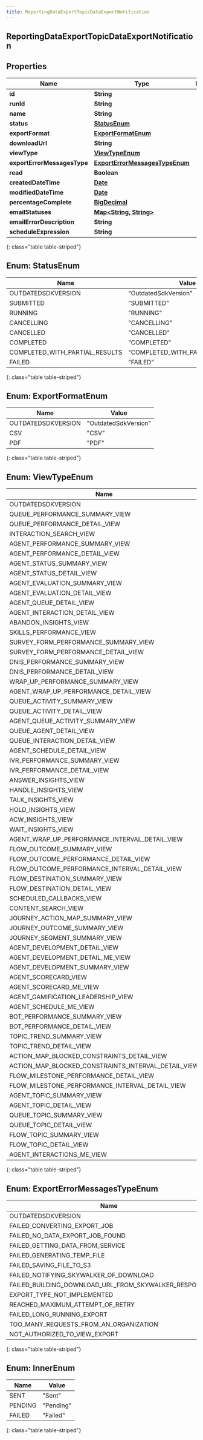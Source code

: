 ```yaml
---
title: ReportingDataExportTopicDataExportNotification
---
```


## ReportingDataExportTopicDataExportNotification

## Properties

| Name                        | Type                                                                   | Description | Notes      |
| --------------------------- | ---------------------------------------------------------------------- | ----------- | ---------- |
| **id**                      | <!----><!---->**String**<!---->                                        |             | [optional] |
| **runId**                   | <!----><!---->**String**<!---->                                        |             | [optional] |
| **name**                    | <!----><!---->**String**<!---->                                        |             | [optional] |
| **status**                  | [**StatusEnum**](#StatusEnum)<!---->                                   |             | [optional] |
| **exportFormat**            | [**ExportFormatEnum**](#ExportFormatEnum)<!---->                       |             | [optional] |
| **downloadUrl**             | <!----><!---->**String**<!---->                                        |             | [optional] |
| **viewType**                | [**ViewTypeEnum**](#ViewTypeEnum)<!---->                               |             | [optional] |
| **exportErrorMessagesType** | [**ExportErrorMessagesTypeEnum**](#ExportErrorMessagesTypeEnum)<!----> |             | [optional] |
| **read**                    | <!----><!---->**Boolean**<!---->                                       |             | [optional] |
| **createdDateTime**         | <!----><!---->[**Date**](Date.md)<!---->                               |             | [optional] |
| **modifiedDateTime**        | <!----><!---->[**Date**](Date.md)<!---->                               |             | [optional] |
| **percentageComplete**      | <!----><!---->[**BigDecimal**](BigDecimal.md)<!---->                   |             | [optional] |
| **emailStatuses**           | <!---->[**Map&lt;String, String&gt;**](#InnerEnum)<!---->              |             | [optional] |
| **emailErrorDescription**   | <!----><!---->**String**<!---->                                        |             | [optional] |
| **scheduleExpression**      | <!----><!---->**String**<!---->                                        |             | [optional] |

{: class="table table-striped"}

<a name="StatusEnum"></a>

## Enum: StatusEnum

| Name                           | Value                                      |
| ------------------------------ | ------------------------------------------ |
| OUTDATEDSDKVERSION             | &quot;OutdatedSdkVersion&quot;             |
| SUBMITTED                      | &quot;SUBMITTED&quot;                      |
| RUNNING                        | &quot;RUNNING&quot;                        |
| CANCELLING                     | &quot;CANCELLING&quot;                     |
| CANCELLED                      | &quot;CANCELLED&quot;                      |
| COMPLETED                      | &quot;COMPLETED&quot;                      |
| COMPLETED_WITH_PARTIAL_RESULTS | &quot;COMPLETED_WITH_PARTIAL_RESULTS&quot; |
| FAILED                         | &quot;FAILED&quot;                         |

{: class="table table-striped"}

<a name="ExportFormatEnum"></a>

## Enum: ExportFormatEnum

| Name               | Value                          |
| ------------------ | ------------------------------ |
| OUTDATEDSDKVERSION | &quot;OutdatedSdkVersion&quot; |
| CSV                | &quot;CSV&quot;                |
| PDF                | &quot;PDF&quot;                |

{: class="table table-striped"}

<a name="ViewTypeEnum"></a>

## Enum: ViewTypeEnum

| Name                                                | Value                                                           |
| --------------------------------------------------- | --------------------------------------------------------------- |
| OUTDATEDSDKVERSION                                  | &quot;OutdatedSdkVersion&quot;                                  |
| QUEUE_PERFORMANCE_SUMMARY_VIEW                      | &quot;QUEUE_PERFORMANCE_SUMMARY_VIEW&quot;                      |
| QUEUE_PERFORMANCE_DETAIL_VIEW                       | &quot;QUEUE_PERFORMANCE_DETAIL_VIEW&quot;                       |
| INTERACTION_SEARCH_VIEW                             | &quot;INTERACTION_SEARCH_VIEW&quot;                             |
| AGENT_PERFORMANCE_SUMMARY_VIEW                      | &quot;AGENT_PERFORMANCE_SUMMARY_VIEW&quot;                      |
| AGENT_PERFORMANCE_DETAIL_VIEW                       | &quot;AGENT_PERFORMANCE_DETAIL_VIEW&quot;                       |
| AGENT_STATUS_SUMMARY_VIEW                           | &quot;AGENT_STATUS_SUMMARY_VIEW&quot;                           |
| AGENT_STATUS_DETAIL_VIEW                            | &quot;AGENT_STATUS_DETAIL_VIEW&quot;                            |
| AGENT_EVALUATION_SUMMARY_VIEW                       | &quot;AGENT_EVALUATION_SUMMARY_VIEW&quot;                       |
| AGENT_EVALUATION_DETAIL_VIEW                        | &quot;AGENT_EVALUATION_DETAIL_VIEW&quot;                        |
| AGENT_QUEUE_DETAIL_VIEW                             | &quot;AGENT_QUEUE_DETAIL_VIEW&quot;                             |
| AGENT_INTERACTION_DETAIL_VIEW                       | &quot;AGENT_INTERACTION_DETAIL_VIEW&quot;                       |
| ABANDON_INSIGHTS_VIEW                               | &quot;ABANDON_INSIGHTS_VIEW&quot;                               |
| SKILLS_PERFORMANCE_VIEW                             | &quot;SKILLS_PERFORMANCE_VIEW&quot;                             |
| SURVEY_FORM_PERFORMANCE_SUMMARY_VIEW                | &quot;SURVEY_FORM_PERFORMANCE_SUMMARY_VIEW&quot;                |
| SURVEY_FORM_PERFORMANCE_DETAIL_VIEW                 | &quot;SURVEY_FORM_PERFORMANCE_DETAIL_VIEW&quot;                 |
| DNIS_PERFORMANCE_SUMMARY_VIEW                       | &quot;DNIS_PERFORMANCE_SUMMARY_VIEW&quot;                       |
| DNIS_PERFORMANCE_DETAIL_VIEW                        | &quot;DNIS_PERFORMANCE_DETAIL_VIEW&quot;                        |
| WRAP_UP_PERFORMANCE_SUMMARY_VIEW                    | &quot;WRAP_UP_PERFORMANCE_SUMMARY_VIEW&quot;                    |
| AGENT_WRAP_UP_PERFORMANCE_DETAIL_VIEW               | &quot;AGENT_WRAP_UP_PERFORMANCE_DETAIL_VIEW&quot;               |
| QUEUE_ACTIVITY_SUMMARY_VIEW                         | &quot;QUEUE_ACTIVITY_SUMMARY_VIEW&quot;                         |
| QUEUE_ACTIVITY_DETAIL_VIEW                          | &quot;QUEUE_ACTIVITY_DETAIL_VIEW&quot;                          |
| AGENT_QUEUE_ACTIVITY_SUMMARY_VIEW                   | &quot;AGENT_QUEUE_ACTIVITY_SUMMARY_VIEW&quot;                   |
| QUEUE_AGENT_DETAIL_VIEW                             | &quot;QUEUE_AGENT_DETAIL_VIEW&quot;                             |
| QUEUE_INTERACTION_DETAIL_VIEW                       | &quot;QUEUE_INTERACTION_DETAIL_VIEW&quot;                       |
| AGENT_SCHEDULE_DETAIL_VIEW                          | &quot;AGENT_SCHEDULE_DETAIL_VIEW&quot;                          |
| IVR_PERFORMANCE_SUMMARY_VIEW                        | &quot;IVR_PERFORMANCE_SUMMARY_VIEW&quot;                        |
| IVR_PERFORMANCE_DETAIL_VIEW                         | &quot;IVR_PERFORMANCE_DETAIL_VIEW&quot;                         |
| ANSWER_INSIGHTS_VIEW                                | &quot;ANSWER_INSIGHTS_VIEW&quot;                                |
| HANDLE_INSIGHTS_VIEW                                | &quot;HANDLE_INSIGHTS_VIEW&quot;                                |
| TALK_INSIGHTS_VIEW                                  | &quot;TALK_INSIGHTS_VIEW&quot;                                  |
| HOLD_INSIGHTS_VIEW                                  | &quot;HOLD_INSIGHTS_VIEW&quot;                                  |
| ACW_INSIGHTS_VIEW                                   | &quot;ACW_INSIGHTS_VIEW&quot;                                   |
| WAIT_INSIGHTS_VIEW                                  | &quot;WAIT_INSIGHTS_VIEW&quot;                                  |
| AGENT_WRAP_UP_PERFORMANCE_INTERVAL_DETAIL_VIEW      | &quot;AGENT_WRAP_UP_PERFORMANCE_INTERVAL_DETAIL_VIEW&quot;      |
| FLOW_OUTCOME_SUMMARY_VIEW                           | &quot;FLOW_OUTCOME_SUMMARY_VIEW&quot;                           |
| FLOW_OUTCOME_PERFORMANCE_DETAIL_VIEW                | &quot;FLOW_OUTCOME_PERFORMANCE_DETAIL_VIEW&quot;                |
| FLOW_OUTCOME_PERFORMANCE_INTERVAL_DETAIL_VIEW       | &quot;FLOW_OUTCOME_PERFORMANCE_INTERVAL_DETAIL_VIEW&quot;       |
| FLOW_DESTINATION_SUMMARY_VIEW                       | &quot;FLOW_DESTINATION_SUMMARY_VIEW&quot;                       |
| FLOW_DESTINATION_DETAIL_VIEW                        | &quot;FLOW_DESTINATION_DETAIL_VIEW&quot;                        |
| SCHEDULED_CALLBACKS_VIEW                            | &quot;SCHEDULED_CALLBACKS_VIEW&quot;                            |
| CONTENT_SEARCH_VIEW                                 | &quot;CONTENT_SEARCH_VIEW&quot;                                 |
| JOURNEY_ACTION_MAP_SUMMARY_VIEW                     | &quot;JOURNEY_ACTION_MAP_SUMMARY_VIEW&quot;                     |
| JOURNEY_OUTCOME_SUMMARY_VIEW                        | &quot;JOURNEY_OUTCOME_SUMMARY_VIEW&quot;                        |
| JOURNEY_SEGMENT_SUMMARY_VIEW                        | &quot;JOURNEY_SEGMENT_SUMMARY_VIEW&quot;                        |
| AGENT_DEVELOPMENT_DETAIL_VIEW                       | &quot;AGENT_DEVELOPMENT_DETAIL_VIEW&quot;                       |
| AGENT_DEVELOPMENT_DETAIL_ME_VIEW                    | &quot;AGENT_DEVELOPMENT_DETAIL_ME_VIEW&quot;                    |
| AGENT_DEVELOPMENT_SUMMARY_VIEW                      | &quot;AGENT_DEVELOPMENT_SUMMARY_VIEW&quot;                      |
| AGENT_SCORECARD_VIEW                                | &quot;AGENT_SCORECARD_VIEW&quot;                                |
| AGENT_SCORECARD_ME_VIEW                             | &quot;AGENT_SCORECARD_ME_VIEW&quot;                             |
| AGENT_GAMIFICATION_LEADERSHIP_VIEW                  | &quot;AGENT_GAMIFICATION_LEADERSHIP_VIEW&quot;                  |
| AGENT_SCHEDULE_ME_VIEW                              | &quot;AGENT_SCHEDULE_ME_VIEW&quot;                              |
| BOT_PERFORMANCE_SUMMARY_VIEW                        | &quot;BOT_PERFORMANCE_SUMMARY_VIEW&quot;                        |
| BOT_PERFORMANCE_DETAIL_VIEW                         | &quot;BOT_PERFORMANCE_DETAIL_VIEW&quot;                         |
| TOPIC_TREND_SUMMARY_VIEW                            | &quot;TOPIC_TREND_SUMMARY_VIEW&quot;                            |
| TOPIC_TREND_DETAIL_VIEW                             | &quot;TOPIC_TREND_DETAIL_VIEW&quot;                             |
| ACTION_MAP_BLOCKED_CONSTRAINTS_DETAIL_VIEW          | &quot;ACTION_MAP_BLOCKED_CONSTRAINTS_DETAIL_VIEW&quot;          |
| ACTION_MAP_BLOCKED_CONSTRAINTS_INTERVAL_DETAIL_VIEW | &quot;ACTION_MAP_BLOCKED_CONSTRAINTS_INTERVAL_DETAIL_VIEW&quot; |
| FLOW_MILESTONE_PERFORMANCE_DETAIL_VIEW              | &quot;FLOW_MILESTONE_PERFORMANCE_DETAIL_VIEW&quot;              |
| FLOW_MILESTONE_PERFORMANCE_INTERVAL_DETAIL_VIEW     | &quot;FLOW_MILESTONE_PERFORMANCE_INTERVAL_DETAIL_VIEW&quot;     |
| AGENT_TOPIC_SUMMARY_VIEW                            | &quot;AGENT_TOPIC_SUMMARY_VIEW&quot;                            |
| AGENT_TOPIC_DETAIL_VIEW                             | &quot;AGENT_TOPIC_DETAIL_VIEW&quot;                             |
| QUEUE_TOPIC_SUMMARY_VIEW                            | &quot;QUEUE_TOPIC_SUMMARY_VIEW&quot;                            |
| QUEUE_TOPIC_DETAIL_VIEW                             | &quot;QUEUE_TOPIC_DETAIL_VIEW&quot;                             |
| FLOW_TOPIC_SUMMARY_VIEW                             | &quot;FLOW_TOPIC_SUMMARY_VIEW&quot;                             |
| FLOW_TOPIC_DETAIL_VIEW                              | &quot;FLOW_TOPIC_DETAIL_VIEW&quot;                              |
| AGENT_INTERACTIONS_ME_VIEW                          | &quot;AGENT_INTERACTIONS_ME_VIEW&quot;                          |

{: class="table table-striped"}

<a name="ExportErrorMessagesTypeEnum"></a>

## Enum: ExportErrorMessagesTypeEnum

| Name                                                 | Value                                                            |
| ---------------------------------------------------- | ---------------------------------------------------------------- |
| OUTDATEDSDKVERSION                                   | &quot;OutdatedSdkVersion&quot;                                   |
| FAILED_CONVERTING_EXPORT_JOB                         | &quot;FAILED_CONVERTING_EXPORT_JOB&quot;                         |
| FAILED_NO_DATA_EXPORT_JOB_FOUND                      | &quot;FAILED_NO_DATA_EXPORT_JOB_FOUND&quot;                      |
| FAILED_GETTING_DATA_FROM_SERVICE                     | &quot;FAILED_GETTING_DATA_FROM_SERVICE&quot;                     |
| FAILED_GENERATING_TEMP_FILE                          | &quot;FAILED_GENERATING_TEMP_FILE&quot;                          |
| FAILED_SAVING_FILE_TO_S3                             | &quot;FAILED_SAVING_FILE_TO_S3&quot;                             |
| FAILED_NOTIFYING_SKYWALKER_OF_DOWNLOAD               | &quot;FAILED_NOTIFYING_SKYWALKER_OF_DOWNLOAD&quot;               |
| FAILED_BUILDING_DOWNLOAD_URL_FROM_SKYWALKER_RESPONSE | &quot;FAILED_BUILDING_DOWNLOAD_URL_FROM_SKYWALKER_RESPONSE&quot; |
| EXPORT_TYPE_NOT_IMPLEMENTED                          | &quot;EXPORT_TYPE_NOT_IMPLEMENTED&quot;                          |
| REACHED_MAXIMUM_ATTEMPT_OF_RETRY                     | &quot;REACHED_MAXIMUM_ATTEMPT_OF_RETRY&quot;                     |
| FAILED_LONG_RUNNING_EXPORT                           | &quot;FAILED_LONG_RUNNING_EXPORT&quot;                           |
| TOO_MANY_REQUESTS_FROM_AN_ORGANIZATION               | &quot;TOO_MANY_REQUESTS_FROM_AN_ORGANIZATION&quot;               |
| NOT_AUTHORIZED_TO_VIEW_EXPORT                        | &quot;NOT_AUTHORIZED_TO_VIEW_EXPORT&quot;                        |

{: class="table table-striped"}

<a name="InnerEnum"></a>

## Enum: InnerEnum

| Name    | Value               |
| ------- | ------------------- |
| SENT    | &quot;Sent&quot;    |
| PENDING | &quot;Pending&quot; |
| FAILED  | &quot;Failed&quot;  |

{: class="table table-striped"}
